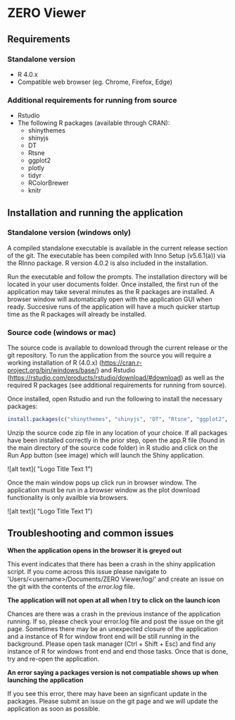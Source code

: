 # ZERO Viewer

## Requirements 

### Standalone version

- R 4.0.x 
- Compatible web browser (eg. Chrome, Firefox, Edge)

### Additional requirements for running from source

- Rstudio
- The following R packages (available through CRAN):
  - shinythemes
  - shinyjs
  - DT
  - Rtsne
  - ggplot2
  - plotly
  - tidyr
  - RColorBrewer
  - knitr
  
## Installation and running the application

### Standalone version (windows only)

A compiled standalone executable is available in the current release section of the git. The executable has been compiled with Inno Setup (v5.6.1(a)) via the RInno package. R version 4.0.2 is also included in the installation. 

Run the executable and follow the prompts. The installation directory will be located in your user documents folder. Once installed, the first run of the application may take several minutes as the R packages are installed. A browser window will automatically open with the application GUI when ready. Succesive runs of the application will have a much quicker startup time as the R packages will already be installed. 

### Source code (windows or mac)

The source code is available to download through the current release or the git repository. To run the application from the source you will require a working installation of R (4.0.x) (https://cran.r-project.org/bin/windows/base/) and Rstudio (https://rstudio.com/products/rstudio/download/#download) as well as the required R packages (see additional requirements for running from source). 

Once installed, open Rstudio and run the following to install the necessary packages:

```R
install.packages(c("shinythemes", "shinyjs", "DT", "Rtsne", "ggplot2", "plotly", "tidyr", "RColorBrewer", "knitr"))
```

Unzip the source code zip file in any location of your choice. If all packages have been installed correctly in the prior step, open the app.R file (found in the main directory of the source code folder) in R studio and click on the Run App button (see image) which will launch the Shiny application. 

![alt text]( "Logo Title Text 1")

Once the main window pops up click run in browser window. The application must be run in a browser window as the plot download functionality is only availble via browsers.

![alt text]( "Logo Title Text 1")

## Troubleshooting and common issues

**When the application opens in the browser it is greyed out**

This event indicates that there has been a crash in the shiny application script. If you come across this issue please navigate to 'Users/\<username\>/Documents/ZERO Viewer/log/' and create an issue on the git with the contents of the *error.log* file.

**The application will not open at all when I try to click on the launch icon**

Chances are there was a crash in the previous instance of the application running. If so, please check your error.log file and post the issue on the git page. Sometimes there may be an unexpected closure of the application and a instance of R for window front end will be still running in the background. Please open task manager (Ctrl + Shift + Esc) and find any instance of R for windows front end and end those tasks. Once that is done, try and re-open the application. 

**An error saying a packages version is not compatiable shows up when launching the application**

If you see this error, there may have been an signficant update in the packages. Please submit an issue on the git page and we will update the application as soon as possible. 

